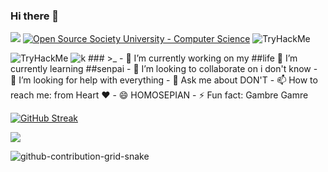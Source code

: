 ### Hi there 👋

 
![](https://komarev.com/ghpvc/?username=Zeref-XXX&color=blueviolet)
 <a href="https://github.com/ossu/computer-science"><img alt="Open Source Society University - Computer Science" src="https://img.shields.io/badge/OSSU-computer--science-blue.svg"></a>
  <img src="https://tryhackme-badges.s3.amazonaws.com/luciferX.png" alt="TryHackMe" />
   
  <img src="https://www.tierragamer.com/wp-content/uploads/2020/01/konnichiwa.gif" alt="TryHackMe" float ="left"/>
<img src="https://www.tierragamer.com/wp-content/uploads/2020/01/konnichiwa-hiragana.gif" alt="k" float="right" />
### >_
- 🔭 I’m currently working on my ##life
   🌱 I’m currently learning ##senpai
- 👯 I’m looking to collaborate on i don't know
- 🤔 I’m looking for help with everything
- 💬 Ask me about DON'T
- 📫 How to reach me: from Heart ♥ 
- 😄  HOMOSEPIAN
- ⚡ Fun fact: Gambre Gamre 



 [![GitHub Streak](https://github-readme-streak-stats.herokuapp.com?user=Zeref-XXX&theme=dark&hide_border=true)](https://git.io/streak-stats)
 
![](https://hit.yhype.me/github/profile?user_id=72185317)
 
![github-contribution-grid-snake](https://user-images.githubusercontent.com/72185317/177186178-6f9df25d-d2e5-4de4-aa86-eeaa26e8e59c.svg)
